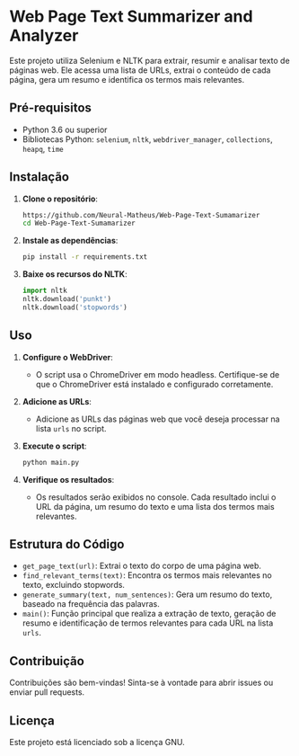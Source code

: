 # Web Page Text Summarizer and Analyzer

Este projeto utiliza Selenium e NLTK para extrair, resumir e analisar texto de páginas web. Ele acessa uma lista de URLs, extrai o conteúdo de cada página, gera um resumo e identifica os termos mais relevantes.

## Pré-requisitos

- Python 3.6 ou superior
- Bibliotecas Python: `selenium`, `nltk`, `webdriver_manager`, `collections`, `heapq`, `time`

## Instalação

1. **Clone o repositório**:
    ```sh
    https://github.com/Neural-Matheus/Web-Page-Text-Sumamarizer
    cd Web-Page-Text-Sumamarizer
    ```

2. **Instale as dependências**:
    ```sh
    pip install -r requirements.txt
    ```

3. **Baixe os recursos do NLTK**:
    ```python
    import nltk
    nltk.download('punkt')
    nltk.download('stopwords')
    ```

## Uso

1. **Configure o WebDriver**:
    - O script usa o ChromeDriver em modo headless. Certifique-se de que o ChromeDriver está instalado e configurado corretamente.

2. **Adicione as URLs**:
    - Adicione as URLs das páginas web que você deseja processar na lista `urls` no script.

3. **Execute o script**:
    ```sh
    python main.py
    ```

4. **Verifique os resultados**:
    - Os resultados serão exibidos no console. Cada resultado inclui o URL da página, um resumo do texto e uma lista dos termos mais relevantes.

## Estrutura do Código

- `get_page_text(url)`: Extrai o texto do corpo de uma página web.
- `find_relevant_terms(text)`: Encontra os termos mais relevantes no texto, excluindo stopwords.
- `generate_summary(text, num_sentences)`: Gera um resumo do texto, baseado na frequência das palavras.
- `main()`: Função principal que realiza a extração de texto, geração de resumo e identificação de termos relevantes para cada URL na lista `urls`.

## Contribuição

Contribuições são bem-vindas! Sinta-se à vontade para abrir issues ou enviar pull requests.

## Licença

Este projeto está licenciado sob a licença GNU.

